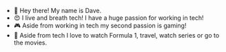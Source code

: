 - :wave: Hey there! My name is Dave.
- :heart_eyes: I live and breath tech! I have a huge passion for working in tech!
- :video_game: Aside from working in tech my second passion is gaming!
- :eyes: Aside from tech I love to watch Formula 1, travel, watch series or go to the movies.
